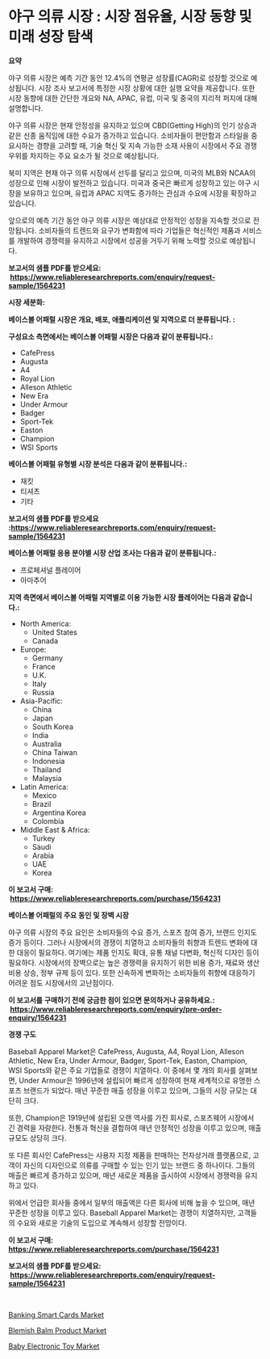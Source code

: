 <p><h1>야구 의류 시장 : 시장 점유율, 시장 동향 및 미래 성장 탐색</h1></p><p><strong>요약</strong></p>
<p><p>야구 의류 시장은 예측 기간 동안 12.4%의 연평균 성장률(CAGR)로 성장할 것으로 예상됩니다. 시장 조사 보고서에 특정한 시장 상황에 대한 실행 요약을 제공합니다. 또한 시장 동향에 대한 간단한 개요와 NA, APAC, 유럽, 미국 및 중국의 지리적 퍼지에 대해 설명합니다.</p><p>야구 의류 시장은 현재 안정성을 유지하고 있으며 CBD(Getting High)의 인기 상승과 같은 신종 움직임에 대한 수요가 증가하고 있습니다. 소비자들이 편안함과 스타일을 중요시하는 경향을 고려할 때, 기술 혁신 및 지속 가능한 소재 사용이 시장에서 주요 경쟁 우위를 차지하는 주요 요소가 될 것으로 예상됩니다.</p><p>북미 지역은 현재 야구 의류 시장에서 선두를 달리고 있으며, 미국의 MLB와 NCAA의 성장으로 인해 시장이 발전하고 있습니다. 미국과 중국은 빠르게 성장하고 있는 야구 시장을 보유하고 있으며, 유럽과 APAC 지역도 증가하는 관심과 수요에 시장을 확장하고 있습니다.</p><p>앞으로의 예측 기간 동안 야구 의류 시장은 예상대로 안정적인 성장을 지속할 것으로 전망됩니다. 소비자들의 트렌드와 요구가 변화함에 따라 기업들은 혁신적인 제품과 서비스를 개발하여 경쟁력을 유지하고 시장에서 성공을 거두기 위해 노력할 것으로 예상됩니다.</p></p>
<p><strong>보고서의 샘플 PDF를 받으세요: &nbsp;<a href="https://www.reliableresearchreports.com/enquiry/request-sample/1564231">https://www.reliableresearchreports.com/enquiry/request-sample/1564231</a></strong></p>
<p><strong>시장 세분화:</strong></p>
<p><strong> 베이스볼 어패럴 시장은 개요, 배포, 애플리케이션 및 지역으로 더 분류됩니다. :</strong></p>
<p><strong>구성요소 측면에서는 베이스볼 어패럴 시장은 다음과 같이 분류됩니다.:</strong></p>
<p><ul><li>CafePress</li><li>Augusta</li><li>A4</li><li>Royal Lion</li><li>Alleson Athletic</li><li>New Era</li><li>Under Armour</li><li>Badger</li><li>Sport-Tek</li><li>Easton</li><li>Champion</li><li>WSI Sports</li></ul></p>
<p><strong> 베이스볼 어패럴 유형별 시장 분석은 다음과 같이 분류됩니다.:</strong></p>
<p><ul><li>재킷</li><li>티셔츠</li><li>기타</li></ul></p>
<p><strong>보고서의 샘플 PDF를 받으세요 :<a href="https://www.reliableresearchreports.com/enquiry/request-sample/1564231">https://www.reliableresearchreports.com/enquiry/request-sample/1564231</a></strong></p>
<p><strong> 베이스볼 어패럴 응용 분야별 시장 산업 조사는 다음과 같이 분류됩니다.:</strong></p>
<p><ul><li>프로페셔널 플레이어</li><li>아마추어</li></ul></p>
<p><strong>지역 측면에서 베이스볼 어패럴 지역별로 이용 가능한 시장 플레이어는 다음과 같습니다.:</strong></p>
<p><ul>
    <li>
        North America:
        <ul>
            <li>United States</li>
            <li>Canada</li>
        </ul>
    </li>
    <li>
        Europe:
        <ul>
            <li>Germany</li>
            <li>France</li>
            <li>U.K.</li>
            <li>Italy</li>
            <li>Russia</li>
        </ul>
    </li>
    <li>
        Asia-Pacific:
        <ul>
            <li>China</li>
            <li>Japan</li>
            <li>South Korea</li>
            <li>India</li>
            <li>Australia</li>
            <li>China Taiwan</li>
            <li>Indonesia</li>
            <li>Thailand</li>
            <li>Malaysia</li>
        </ul>
    </li>
    <li>
        Latin America:
        <ul>
            <li>Mexico</li>
            <li>Brazil</li>
            <li>Argentina Korea</li>
            <li>Colombia</li>
        </ul>
    </li>
    <li>
        Middle East & Africa:
        <ul>
            <li>Turkey</li>
            <li>Saudi</li>
            <li>Arabia</li>
            <li>UAE</li>
            <li>Korea</li>
        </ul>
    </li>
    </ul></p>
<p><strong>이 보고서 구매: &nbsp;<a href="https://www.reliableresearchreports.com/purchase/1564231">https://www.reliableresearchreports.com/purchase/1564231</a></strong></p>
<p><strong>베이스볼 어패럴의 주요 동인 및 장벽 시장</strong></p>
<p><p>야구 의류 시장의 주요 요인은 소비자들의 수요 증가, 스포츠 참여 증가, 브랜드 인지도 증가 등이다. 그러나 시장에서의 경쟁이 치열하고 소비자들의 취향과 트렌드 변화에 대한 대응이 필요하다. 여기에는 제품 인지도 확대, 유통 채널 다변화, 혁신적 디자인 등이 필요하다. 시장에서의 장벽으로는 높은 경쟁력을 유지하기 위한 비용 증가, 재료와 생산 비용 상승, 정부 규제 등이 있다. 또한 신속하게 변화하는 소비자들의 취향에 대응하기 어려운 점도 시장에서의 고난점이다.</p></p>
<p><strong>이 보고서를 구매하기 전에 궁금한 점이 있으면 문의하거나 공유하세요.: &nbsp;<a href="https://www.reliableresearchreports.com/enquiry/pre-order-enquiry/1564231">https://www.reliableresearchreports.com/enquiry/pre-order-enquiry/1564231</a></strong></p>
<p><strong>경쟁 구도</strong></p>
<p><p>Baseball Apparel Market은 CafePress, Augusta, A4, Royal Lion, Alleson Athletic, New Era, Under Armour, Badger, Sport-Tek, Easton, Champion, WSI Sports와 같은 주요 기업들로 경쟁이 치열하다. 이 중에서 몇 개의 회사를 살펴보면, Under Armour은 1996년에 설립되어 빠르게 성장하여 현재 세계적으로 유명한 스포츠 브랜드가 되었다. 매년 꾸준한 매출 성장을 이루고 있으며, 그들의 시장 규모는 대단히 크다.</p><p>또한, Champion은 1919년에 설립된 오랜 역사를 가진 회사로, 스포츠웨어 시장에서 긴 경력을 자랑한다. 전통과 혁신을 결합하여 매년 안정적인 성장을 이루고 있으며, 매출 규모도 상당히 크다.</p><p>또 다른 회사인 CafePress는 사용자 지정 제품을 판매하는 전자상거래 플랫폼으로, 고객이 자신의 디자인으로 의류를 구매할 수 있는 인기 있는 브랜드 중 하나이다. 그들의 매출은 빠르게 증가하고 있으며, 매년 새로운 제품을 출시하여 시장에서 경쟁력을 유지하고 있다.</p><p>위에서 언급한 회사들 중에서 일부의 매출액은 다른 회사에 비해 높을 수 있으며, 매년 꾸준한 성장을 이루고 있다. Baseball Apparel Market는 경쟁이 치열하지만, 고객들의 수요와 새로운 기술의 도입으로 계속해서 성장할 전망이다.</p></p>
<p><strong>이 보고서 구매: &nbsp; <a href="https://www.reliableresearchreports.com/purchase/1564231">https://www.reliableresearchreports.com/purchase/1564231</a></strong></p>
<p><strong>보고서의 샘플 PDF를 받으세요: &nbsp;<a href="https://www.reliableresearchreports.com/enquiry/request-sample/1564231">https://www.reliableresearchreports.com/enquiry/request-sample/1564231</a></strong><strong></strong></p>
<p>&nbsp;</p>
<p><p><a href="https://github.com/nancykennedykellievqfqt2/Market-Research-Report-List-1/blob/main/banking-smart-cards-market.md">Banking Smart Cards Market</a></p><p><a href="https://github.com/timeliteaut/Market-Research-Report-List-1/blob/main/blemish-balm-product-market.md">Blemish Balm Product Market</a></p><p><a href="https://github.com/seekum/Market-Research-Report-List-1/blob/main/baby-electronic-toy-market.md">Baby Electronic Toy Market</a></p></p>